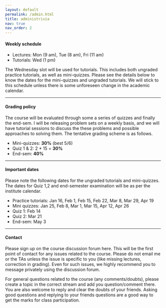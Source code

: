 ```yaml
---
layout: default
permalink: /admin.html
title: administrivia
nav: true
nav_order: 2
---
```


#### **Weekly schedule**

- Lectures: Mon (9 am), Tue (8 am), Fri (11 am)
- Tutorials: Wed (1 pm)

The Wednesday slot will be used for tutorials. This includes both ungraded practice tutorials, as well as mini-quizzes. Please see the details below to know the dates for the mini-quizzes and ungraded tutorials. We will stick to this schedule unless there is some unforeseen change in the academic calendar.

---

#### **Grading policy**

The course will be evaluated through some a series of quizzes and finally the end-sem. I will be releasing problem sets on a weekly basis, and we will have tutorial sessions to discuss the these problems and possible approaches to solving them. The tentative grading scheme is as follows.
- Mini-quizzes: **30%** (best 5/6)
- Quiz 1 & 2: 2 * 15 = **30%**
- End-sem: **40%**

---

#### **Important dates**

Please note the following dates for the ungraded tutorials and mini-quizzes. The dates for Quiz 1,2 and end-semester examination will be as per the institute calendar.

- Practice tutorials: Jan 16, Feb 1, Feb 15, Feb 22, Mar 8, Mar 29, Apr 19
- Mini quizzes: Jan 25, Feb 8, Mar 1, Mar 15, Apr 12, Apr 26
- Quiz 1: Feb 14
- Quiz 2: Mar 21
- End-sem: May 3

---

#### **Contact**

Please sign up on the course discussion forum here. This will be the first point of contact for any issues related to the course. Please do not email me or the TAs unless the issue is specific to you (like missing lectures, correction in grading). Even for such issues, we highly recommend you to message privately using the discussion forum.

For general questions related to the course (any comments/doubts), please create a topic in the correct stream and add you question/comment there. You are also welcome to reply and clear the doubts of your friends. Asking good questions and replying to your friends questions are a good way to get the marks for class participation.
